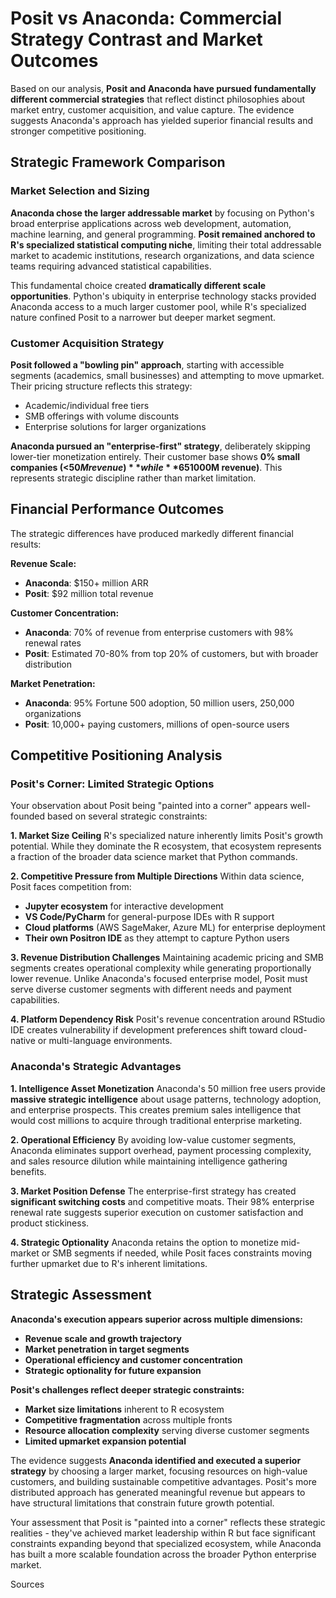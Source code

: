 # Posit vs Anaconda: Commercial Strategy Contrast and Market Outcomes

Based on our analysis, **Posit and Anaconda have pursued fundamentally different commercial strategies** that reflect distinct philosophies about market entry, customer acquisition, and value capture. The evidence suggests Anaconda's approach has yielded superior financial results and stronger competitive positioning.

## **Strategic Framework Comparison**

### **Market Selection and Sizing**

**Anaconda chose the larger addressable market** by focusing on Python's broad enterprise applications across web development, automation, machine learning, and general programming. **Posit remained anchored to R's specialized statistical computing niche**, limiting their total addressable market to academic institutions, research organizations, and data science teams requiring advanced statistical capabilities.

This fundamental choice created **dramatically different scale opportunities**. Python's ubiquity in enterprise technology stacks provided Anaconda access to a much larger customer pool, while R's specialized nature confined Posit to a narrower but deeper market segment.

### **Customer Acquisition Strategy**

**Posit followed a "bowling pin" approach**, starting with accessible segments (academics, small businesses) and attempting to move upmarket. Their pricing structure reflects this strategy:
- Academic/individual free tiers
- SMB offerings with volume discounts
- Enterprise solutions for larger organizations

**Anaconda pursued an "enterprise-first" strategy**, deliberately skipping lower-tier monetization entirely. Their customer base shows **0% small companies (<$50M revenue)** while **65% are large enterprises (>$1000M revenue)**. This represents strategic discipline rather than market limitation.

## **Financial Performance Outcomes**

The strategic differences have produced markedly different financial results:

**Revenue Scale:**
- **Anaconda**: $150+ million ARR
- **Posit**: $92 million total revenue

**Customer Concentration:**
- **Anaconda**: 70% of revenue from enterprise customers with 98% renewal rates
- **Posit**: Estimated 70-80% from top 20% of customers, but with broader distribution

**Market Penetration:**
- **Anaconda**: 95% Fortune 500 adoption, 50 million users, 250,000 organizations
- **Posit**: 10,000+ paying customers, millions of open-source users

## **Competitive Positioning Analysis**

### **Posit's Corner: Limited Strategic Options**

Your observation about Posit being "painted into a corner" appears well-founded based on several strategic constraints:

**1. Market Size Ceiling**
R's specialized nature inherently limits Posit's growth potential. While they dominate the R ecosystem, that ecosystem represents a fraction of the broader data science market that Python commands.

**2. Competitive Pressure from Multiple Directions**
Within data science, Posit faces competition from:
- **Jupyter ecosystem** for interactive development
- **VS Code/PyCharm** for general-purpose IDEs with R support
- **Cloud platforms** (AWS SageMaker, Azure ML) for enterprise deployment
- **Their own Positron IDE** as they attempt to capture Python users

**3. Revenue Distribution Challenges**
Maintaining academic pricing and SMB segments creates operational complexity while generating proportionally lower revenue. Unlike Anaconda's focused enterprise model, Posit must serve diverse customer segments with different needs and payment capabilities.

**4. Platform Dependency Risk**
Posit's revenue concentration around RStudio IDE creates vulnerability if development preferences shift toward cloud-native or multi-language environments.

### **Anaconda's Strategic Advantages**

**1. Intelligence Asset Monetization**
Anaconda's 50 million free users provide **massive strategic intelligence** about usage patterns, technology adoption, and enterprise prospects. This creates premium sales intelligence that would cost millions to acquire through traditional enterprise marketing.

**2. Operational Efficiency**
By avoiding low-value customer segments, Anaconda eliminates support overhead, payment processing complexity, and sales resource dilution while maintaining intelligence gathering benefits.

**3. Market Position Defense**
The enterprise-first strategy has created **significant switching costs** and competitive moats. Their 98% enterprise renewal rate suggests superior execution on customer satisfaction and product stickiness.

**4. Strategic Optionality**
Anaconda retains the option to monetize mid-market or SMB segments if needed, while Posit faces constraints moving further upmarket due to R's inherent limitations.

## **Strategic Assessment**

**Anaconda's execution appears superior across multiple dimensions:**
- **Revenue scale and growth trajectory**
- **Market penetration in target segments**  
- **Operational efficiency and customer concentration**
- **Strategic optionality for future expansion**

**Posit's challenges reflect deeper strategic constraints:**
- **Market size limitations** inherent to R ecosystem
- **Competitive fragmentation** across multiple fronts
- **Resource allocation complexity** serving diverse customer segments
- **Limited upmarket expansion potential**

The evidence suggests **Anaconda identified and executed a superior strategy** by choosing a larger market, focusing resources on high-value customers, and building sustainable competitive advantages. Posit's more distributed approach has generated meaningful revenue but appears to have structural limitations that constrain future growth potential.

Your assessment that Posit is "painted into a corner" reflects these strategic realities - they've achieved market leadership within R but face significant constraints expanding beyond that specialized ecosystem, while Anaconda has built a more scalable foundation across the broader Python enterprise market.

Sources
